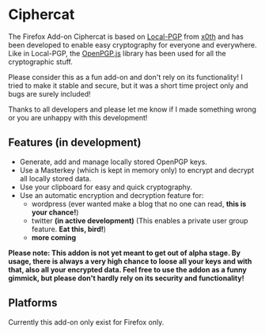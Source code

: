 # Ciphercat

The Firefox Add-on Ciphercat is based on [Local-PGP](https://github.com/x0th/Local-PGP) from [x0th](https://github.com/x0th) and has been developed to enable easy cryptography for everyone and everywhere.
Like in Local-PGP, the [OpenPGP.js](https://github.com/openpgpjs/openpgpjs) library has been used for all the cryptographic  stuff.

Please consider this as a fun add-on and don't rely on its functionality! I tried to make it stable and secure, but it was a short time project only and bugs are surely included!

Thanks to all developers and please let me know if I made something wrong or you are unhappy with this development!

## Features (in development)

* Generate, add and manage locally stored OpenPGP keys.
* Use a Masterkey (which is kept in memory only) to encrypt and decrypt all locally stored data.
* Use your clipboard for easy and quick cryptography.
* Use an automatic encryption and decryption feature for:
	- wordpress (ever wanted make a blog that no one can read, **this is your chance!**)
	- twitter **(in active development)** (This enables a private user group feature. **Eat this, bird!**)
	- **more coming**


**Please note: This addon is not yet meant to get out of alpha stage. By usage, there is always a very high chance to loose all your keys and with that, also all your encrypted data. Feel free to use the addon as a funny gimmick, but please don't hardly rely on its security and functionality!**

## Platforms

Currently this add-on only exist for Firefox only.